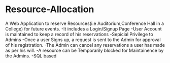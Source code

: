 # Resource-Allocation
A Web Application to reserve Resources(i.e Auditorium,Conference Hall in a College) for future events.
-It includes a Login/Signup Page
-User Account is maintained to keep a record of his reservations
-Sepicial Privilege to Admins
  -Once a user Signs up, a request is sent to the Admin for approval of his registration.
  -The Admin can cancel any reservations a user has made as per his will.
  -A resource can be Temporarily blocked for Maintainence by the Admins.
-SQL based
